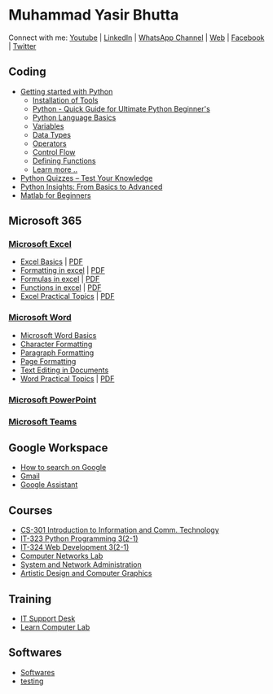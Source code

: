 # Muhammad Yasir Bhutta

Connect with me: [Youtube](https://www.youtube.com/yasirbhutta) \| [LinkedIn](https://www.linkedin.com/in/yasirbhutta/) \| [WhatsApp Channel](https://whatsapp.com/channel/0029VaC3BC160eBZZSs3CW0c) \| [Web](https://yasirbhutta.github.io/) \| [Facebook](https://www.facebook.com/yasirbhutta786) \| [Twitter](https://twitter.com/yasirbhutta)

## Coding

- [Getting started with Python](python/)
    - [Installation of Tools](python/docs/python-task-based-learning.md)
    - [Python - Quick Guide for Ultimate Python Beginner's](python/docs/quick-guide.md)
    - [Python Language Basics](python/docs/basics.md)
    - [Variables](python/docs/variables.md)
    - [Data Types](python/docs/data-types.md)
    - [Operators](python/docs/operators.md)
    - [Control Flow](python/docs/control-flow.md)
    - [Defining Functions](python/docs/functions.md)
    - [Learn more ..](python/)
- [Python Quizzes – Test Your Knowledge](python/quizzes/)
- [Python Insights: From Basics to Advanced](python/posts/)
- [Matlab for Beginners](matlab/index.md)
    
## Microsoft 365

### [Microsoft Excel](../ms-excel/index.md)

- [Excel Basics](../ms-excel/docs/basics.md) \| [PDF](../ms-excel/docs/basics.pdf)
- [Formatting in excel](../ms-excel/docs/formatting.md) \| [PDF](../ms-excel/docs/formatting.pdf)
- [Formulas in excel](../ms-excel/docs/formulas.md) \| [PDF](../ms-excel/docs/formulas.pdf)
- [Functions in excel](../ms-excel/docs/functions.md) \| [PDF](../ms-excel/docs/functions.pdf)
- [Excel Practical Topics](../ms-excel/docs/excel-practicals.md) \| [PDF](../ms-excel/docs/excel-practicals.pdf)
  
### [Microsoft Word](../ms-word/index.md)

- [Microsoft Word Basics](../ms-word/docs/basics.md)
- [Character Formatting](../ms-word/docs/character-formatting.md)
- [Paragraph Formatting](../ms-word/docs/paragraph-formatting.md)
- [Page Formatting](../ms-word/docs/page-formatting.md)
- [Text Editing in Documents](../ms-word/docs/stylish.md)
- [Word Practical Topics](../ms-word/docs/word-practical.md) \| [PDF](../ms-word/docs/word-practical.pdf)

### [Microsoft PowerPoint](ms-powerpoint/docs/basics.md)
### [Microsoft Teams](teams/index.md)

## Google Workspace

- [How to search on Google](google-workspace/docs/google-search.md)
- [Gmail](google-workspace/docs/email.md)
- [Google Assistant](google-workspace/docs/google-assistant.md)

## Courses

- [CS-301 Introduction to Information and Comm. Technology](cs-301/index.md)
- [IT-323 Python Programming 3(2-1)](it-323/index.md)
- [IT-324 Web Development 3(2-1)](it-324/index.md)
- [Computer Networks Lab](computer-networks/index.md)
- [System and Network Administration](sna/index.md)
- [Artistic Design and Computer Graphics](artistic-design/index.md)

## Training

- [IT Support Desk](trainings/docs/itsupport.md)
- [Learn Computer Lab](computer-basics/learn-computer.md)

## Softwares

- [Softwares](tools/index.md)
- [testing](questions/index.html)

<script async src="https://pagead2.googlesyndication.com/pagead/js/adsbygoogle.js?client=ca-pub-1602443888929206"
     crossorigin="anonymous"></script>
<!-- display square -->
<ins class="adsbygoogle"
     style="display:block"
     data-ad-client="ca-pub-1602443888929206"
     data-ad-slot="9845543342"
     data-ad-format="auto"
     data-full-width-responsive="true"></ins>
<script>
     (adsbygoogle = window.adsbygoogle || []).push({});
</script>